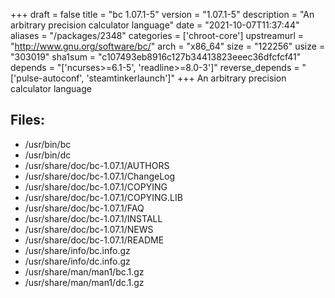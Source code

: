 +++
draft = false
title = "bc 1.07.1-5"
version = "1.07.1-5"
description = "An arbitrary precision calculator language"
date = "2021-10-07T11:37:44"
aliases = "/packages/2348"
categories = ['chroot-core']
upstreamurl = "http://www.gnu.org/software/bc/"
arch = "x86_64"
size = "122256"
usize = "303019"
sha1sum = "c107493eb8916c127b34413823eeec36dfcfcf41"
depends = "['ncurses>=6.1-5', 'readline>=8.0-3']"
reverse_depends = "['pulse-autoconf', 'steamtinkerlaunch']"
+++
An arbitrary precision calculator language

## Files: 
* /usr/bin/bc
* /usr/bin/dc
* /usr/share/doc/bc-1.07.1/AUTHORS
* /usr/share/doc/bc-1.07.1/ChangeLog
* /usr/share/doc/bc-1.07.1/COPYING
* /usr/share/doc/bc-1.07.1/COPYING.LIB
* /usr/share/doc/bc-1.07.1/FAQ
* /usr/share/doc/bc-1.07.1/INSTALL
* /usr/share/doc/bc-1.07.1/NEWS
* /usr/share/doc/bc-1.07.1/README
* /usr/share/info/bc.info.gz
* /usr/share/info/dc.info.gz
* /usr/share/man/man1/bc.1.gz
* /usr/share/man/man1/dc.1.gz
